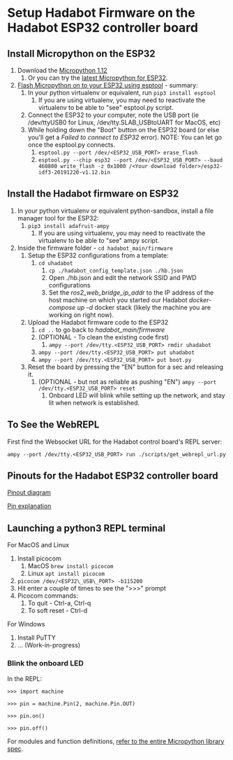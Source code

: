 # Setup Hadabot Firmware on the Hadabot ESP32 controller board

## Install Micropython on the ESP32

1. Download the [Micropython 1.12](https://micropython.org/resources/firmware/esp32-idf3-20191220-v1.12.bin)
    1. Or you can try the [latest Micropython for ESP32](https://micropython.org/download#esp32).
1. [Flash Micropython on to your ESP32 using esptool](https://docs.micropython.org/en/latest/esp32/tutorial/intro.html#deploying-the-firmware) - summary:
    1. In your python virtualenv or equivalent, run `pip3 install esptool`
	    1. If you are using virtualenv, you may need to reactivate the virtualenv to be able to "see" esptool.py script.
	1. Connect the ESP32 to your computer, note the USB port (ie /dev/ttyUSB0 for Linux, /dev/tty.SLAB_USBtoUART for MacOS, etc)
	1. While holding down the "Boot" button on the ESP32 board (or else you'll get a _Failed to connect to ESP32_ error). NOTE: You can let go once the esptool.py connects.
	    1. `esptool.py --port /dev/<ESP32_USB_PORT> erase_flash`
	    1. `esptool.py --chip esp32 --port /dev/<ESP32_USB_PORT> --baud 460800 write_flash -z 0x1000 /<Your download folder>/esp32-idf3-20191220-v1.12.bin`
		
## Install the Hadabot firmware on ESP32

1. In your python virtualenv or equivalent python-sandbox, install a file manager tool for the ESP32:
    1. `pip3 install adafruit-ampy`
	    1. If you are using virtualenv, you may need to reactivate the virtualenv to be able to "see" ampy script.
1. Inside the firmware folder - `cd hadabot_main/firmware`
    1. Setup the ESP32 configurations from a template:
	    1. `cd uhadabot`
			1. `cp ./hadabot_config_template.json ./hb.json`
			1. Open ./hb.json and edit the network SSID and PWD configurations
			1. Set the _ros2\_web\_bridge\_ip\_addr_ to the IP address of the host machine on which you started our Hadabot _docker-compose up -d_ docker stack (likely the machine you are working on right now).
    1. Upload the Hadabot firmware code to the ESP32
	    1. `cd ..` to go back to _hadabot\_main/firmware_
        1. (OPTIONAL - To clean the existing code first)
	        1. `ampy --port /dev/tty.<ESP32_USB_PORT> rmdir uhadabot`
        1. `ampy --port /dev/tty.<ESP32_USB_PORT> put uhadabot`
        1. `ampy --port /dev/tty.<ESP32_USB_PORT> put boot.py`
	1. Reset the board by pressing the "EN" button for a sec and releasing it.
	    1. (OPTIONAL - but not as reliable as pushing "EN") `ampy --port /dev/tty.<ESP32_USB_PORT> reset`
		    1. Onboard LED will blink while setting up the network, and stay lit when network is established.
		
## To See the WebREPL

First find the Websocket URL for the Hadabot control board's REPL server:

`ampy --port /dev/tty.<ESP32_USB_PORT> run ./scripts/get_webrepl_url.py`


## Pinouts for the Hadabot ESP32 controller board

[Pinout diagram](https://circuits4you.com/wp-content/uploads/2018/12/ESP32-Pinout.jpg)

[Pin explanation](https://circuits4you.com/2018/12/31/esp32-devkit-esp32-wroom-gpio-pinout/)
	
## Launching a python3 REPL terminal

For MacOS and Linux

1. Install picocom
    1. MacOS `brew install picocom`
	1. Linux `apt install picocom`
1. `picocom /dev/<ESP32\_USB\_PORT> -b115200`
1. Hit enter a couple of times to see the ">>>" prompt
1. Picocom commands:
    1. To quit - Ctrl-a, Ctrl-q
	1. To soft reset - Ctrl-d

For Windows

1. Install PuTTY
1. ... (Work-in-progress)

### Blink the onboard LED

In the REPL:

`>>> import machine`

`>>> pin = machine.Pin(2, machine.Pin.OUT)`

`>>> pin.on()`

`>>> pin.off()`

For modules and function definitions, [refer to the entire Micropython library spec](https://docs.micropython.org/en/latest/library/index.html).
